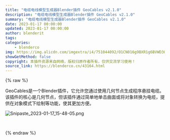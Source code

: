 ```yaml
---
title: "电缆电线模型生成器Blender插件 GeoCables v2.1.0"
description: "电缆电线模型生成器Blender插件 GeoCables v2.1.0"
summary: "电缆电线模型生成器Blender插件 GeoCables v2.1.0"
date: 2023-01-17 00:00:00
updated: 2023-01-17 00:00:00
author: blenderit
tags: 
categories:
    - blenderco
img: https://img.alicdn.com/imgextra/i4/751044092/O1CN016g9BXR1g6BVWD3Qdw_!!751044092.png
showGetMethod: false
copyright: 本插件资源来自网络，版权归原作者所有，仅供交流学习使用！
source_link: https://blenderco.cn/43164.html
---
```


{% raw %}
<p>GeoCables是一个Blender插件，它允许您通过使用几何节点生成程序悬挂电缆。该插件的核心是几何节点，但该插件通过简单地单击曲面或将对象转换为电缆，提供在对象模式下绘制等功能，使其更加方便。</p><p><img src="https://img.alicdn.com/imgextra/i4/751044092/O1CN016g9BXR1g6BVWD3Qdw_!!751044092.png" alt="Snipaste_2023-01-17_15-48-05.png"></p><p> </p>
<div style="display: none">blenderco</div>
{% endraw %}